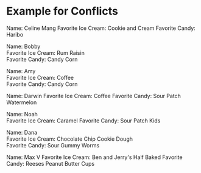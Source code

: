 # Example for Conflicts



Name: Celine Mang
Favorite Ice Cream: Cookie and Cream
Favorite Candy: Haribo

Name: Bobby  
Favorite Ice Cream: Rum Raisin  
Favorite Candy: Candy Corn 



Name: Amy  
Favorite Ice Cream: Coffee  
Favorite Candy: Candy Corn 

Name: Darwin
Favorite Ice Cream: Coffee
Favorite Candy: Sour Patch Watermelon 

Name: Noah  
Favorite Ice Cream: Caramel
Favorite Candy: Sour Patch Kids

Name: Dana  
Favorite Ice Cream: Chocolate Chip Cookie Dough  
Favorite Candy: Sour Gummy Worms

Name: Max V
Favorite Ice Cream: Ben and Jerry's Half Baked
Favorite Candy: Reeses Peanut Butter Cups




